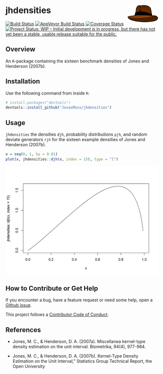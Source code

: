 
<!-- README.md is generated from README.Rmd. Please edit that file -->

# jhdensities <img src="man/figures/logo.png" align="right" width="100" height="56" />

[![Build
Status](https://travis-ci.org/JonasMoss/jhdensities.svg?branch=master)](https://travis-ci.org/JonasMoss/jhdensities)
[![AppVeyor Build
Status](https://ci.appveyor.com/api/projects/status/github/JonasMoss/jhdensities?branch=master&svg=true)](https://ci.appveyor.com/project/JonasMoss/jhdensities)
[![Coverage
Status](https://codecov.io/gh/JonasMoss/jhdensities/branch/master/graph/badge.svg)](https://codecov.io/gh/JonasMoss/jhdensities?branch=master)
[![Project Status: WIP – Initial development is in progress, but there
has not yet been a stable, usable release suitable for the
public.](https://www.repostatus.org/badges/latest/wip.svg)](https://www.repostatus.org/#wip)

## Overview

An `R`-package containing the sixteen benchmark densities of Jones and
Henderson (2007b).

## Installation

Use the following command from inside `R`:

``` r
# install.packages("devtools")
devtools::install_github("JonasMoss/jhdensities")
```

## Usage

`jhdensities` the densities `djh`, probability distributions `pjh`, and
random deviate generators `rjh` for the sixteen example densities of
Jones and Henderson (2007b).

``` r
x = seq(0, 1, by = 0.01)
plot(x, jhdensities::djh(x, index = 15), type = "l")
```

<img src="man/figures/README-unnamed-chunk-2-1.png" width="750px" />

## How to Contribute or Get Help

If you encounter a bug, have a feature request or need some help, open a
[Github issue](https://github.com/JonasMoss/jhdensities/issues).

This project follows a [Contributor Code of
Conduct](https://www.contributor-covenant.org/version/1/4/code-of-conduct.html).

## References

  - Jones, M. C., & Henderson, D. A. (2007a). Miscellanea kernel-type
    density estimation on the unit interval. Biometrika, 94(4), 977-984.

  - Jones, M. C., & Henderson, D. A. (2007b). Kernel-Type Density
    Estimation on the Unit Interval,” Statistics Group Technical Report,
    the Open University
